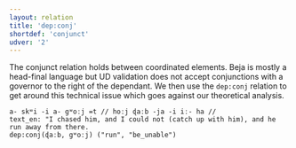 ```yaml
---
layout: relation
title: 'dep:conj'
shortdef: 'conjunct'
udver: '2'
---
```


The conjunct relation holds between coordinated elements.
Beja is mostly a head-final language but UD validation does not accept conjunctions with a governor to the right of the dependant. 
We then use the `dep:conj` relation to get around this technical issue which goes against our theoretical analysis.

~~~ sdparse
a- skʷi -i a- gʷoːj =t // hoːj ɖaːb -ja -i iː- ha //
text_en: "I chased him, and I could not (catch up with him), and he run away from there.
dep:conj(ɖaːb, gʷoːj) ("run", "be_unable")
~~~
<!-- Interlanguage links updated Út 9. května 2023, 20:04:11 CEST -->

